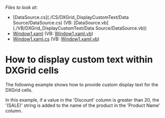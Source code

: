 <!-- default file list -->
*Files to look at*:

* [DataSource.cs](./CS/DXGrid_DisplayCustomText/Data Source/DataSource.cs) (VB: [DataSource.vb](./VB/DXGrid_DisplayCustomText/Data Source/DataSource.vb))
* [Window1.xaml](./CS/DXGrid_DisplayCustomText/Window1.xaml) (VB: [Window1.xaml.vb](./VB/DXGrid_DisplayCustomText/Window1.xaml.vb))
* [Window1.xaml.cs](./CS/DXGrid_DisplayCustomText/Window1.xaml.cs) (VB: [Window1.xaml.vb](./VB/DXGrid_DisplayCustomText/Window1.xaml.vb))
<!-- default file list end -->
# How to display custom text within DXGrid cells


<p>The following example shows how to provide custom display text for the DXGrid cells.</p><p>In this example, if a value in the 'Discount' column is greater than 20, the '(SALE)' string is added to the name of the product in the 'Product Name' column.</p>

<br/>


